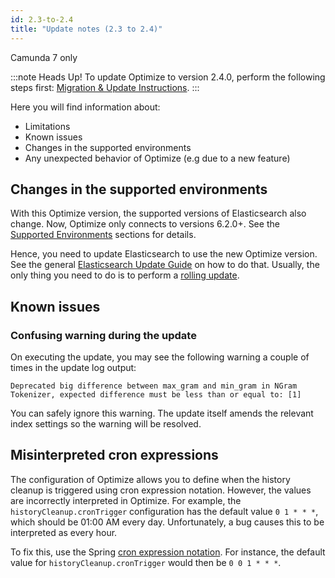 ```yaml
---
id: 2.3-to-2.4
title: "Update notes (2.3 to 2.4)"
---
```


<span class="badge badge--platform">Camunda 7 only</span>

:::note Heads Up!
To update Optimize to version 2.4.0, perform the following steps first: [Migration & Update Instructions](./instructions.md).
:::

Here you will find information about:

- Limitations
- Known issues
- Changes in the supported environments
- Any unexpected behavior of Optimize (e.g due to a new feature)

## Changes in the supported environments

With this Optimize version, the supported versions of Elasticsearch also change. Now, Optimize only connects to versions 6.2.0+. See the [Supported Environments](/reference/supported-environments.md) sections for details.

Hence, you need to update Elasticsearch to use the new Optimize version. See the general [Elasticsearch Update Guide](https://www.elastic.co/guide/en/elasticsearch/reference/current/setup-upgrade.html) on how to do that. Usually, the only thing you need to do is to perform a [rolling update](https://www.elastic.co/guide/en/elasticsearch/reference/current/rolling-upgrades.html).

## Known issues

### Confusing warning during the update

On executing the update, you may see the following warning a couple of times in the update log output:

```
Deprecated big difference between max_gram and min_gram in NGram Tokenizer, expected difference must be less than or equal to: [1]
```

You can safely ignore this warning. The update itself amends the relevant index settings so the warning will be resolved.

## Misinterpreted cron expressions

The configuration of Optimize allows you to define when the history cleanup is triggered using cron expression notation. However, the values are incorrectly interpreted in Optimize. For example, the `historyCleanup.cronTrigger` configuration has the default value `0 1 * * *`, which should be 01:00 AM every day. Unfortunately, a bug causes this to be interpreted as every hour.

To fix this, use the Spring [cron expression notation](https://docs.spring.io/spring-framework/docs/current/javadoc-api/org/springframework/scheduling/support/CronExpression.html). For instance, the default value for `historyCleanup.cronTrigger` would then be `0 0 1 * * *`.
